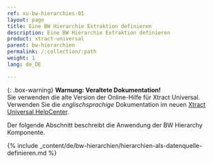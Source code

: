 ```yaml
---
ref: xu-bw-hierarchies-01
layout: page
title: Eine BW Hierarchie Extraktion definieren
description: Eine BW Hierarchie Extraktion definieren
product: xtract-universal
parent: bw-hierarchien
permalink: /:collection/:path
weight: 1
lang: de_DE

---
```


{: .box-warning}
**Warnung: Veraltete Dokumentation!** <br>
Sie verwenden die alte Version der Online-Hilfe für Xtract Universal.<br>
Verwenden Sie die *englischsprachige* Dokumentation im neuen [Xtract Universal HelpCenter](https://helpcenter.theobald-software.com/xtract-universal/documentation/introduction/).

Der folgende Abschnitt beschreibt die Anwendung der BW Hierarchy Komponente.

{% include _content/de/bw-hierarchien/hierarchien-als-datenquelle-definieren.md %}

